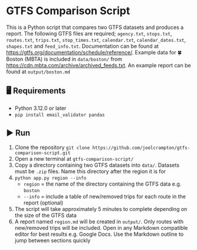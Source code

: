 # GTFS Comparison Script
This is a Python script that compares two GTFS datasets and produces a report. The following GTFS files are required; `agency.txt`, `stops.txt`, `routes.txt`, `trips.txt`, `stop_times.txt`, `calendar.txt`, `calendar_dates.txt`, `shapes.txt` and `feed_info.txt`. Documentation can be found at https://gtfs.org/documentation/schedule/reference/. Example data for :four_leaf_clover: Boston (MBTA) is included in `data/boston/` from https://cdn.mbta.com/archive/archived_feeds.txt. An example report can be found at `output/boston.md`

## :desktop_computer: Requirements
- Python 3.12.0 or later
- `pip install email_validator pandas`

## :arrow_forward: Run
1. Clone the repository `git clone https://github.com/joelcrampton/gtfs-comparison-script.git`
1. Open a new terminal at `gtfs-comparison-script/`
2. Copy a directory containing two GTFS datasets into `data/`. Datasets must be `.zip` files. Name this directory after the region it is for
3. `python app.py region --info`
    - `region` = the name of the directory containing the GTFS data e.g. `boston`
    - `--info` = include a table of new/removed trips for each route in the report (optional)
4. The script will take approximately 5 minutes to complete depending on the size of the GTFS data
5. A report named `region.md` will be created in `output/`. Only routes with new/removed trips will be included. Open in any Markdown compatible editor for best results e.g. Google Docs. Use the Markdown outline to jump between sections quickly
